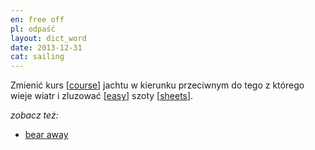 ```yaml
---
en: free off
pl: odpaść
layout: dict_word
date: 2013-12-31
cat: sailing
---
```


Zmienić kurs [[course](/dict/course.html)] jachtu w kierunku przeciwnym do tego z którego wieje wiatr i 
zluzować [[easy](/dict/easy.html)] szoty [[sheets](/dict/sheets.html)].

*zobacz też:*

* [bear away](/dict/bear-away.html)
